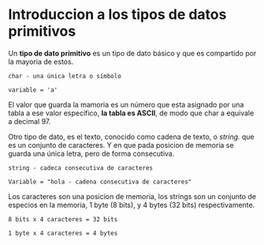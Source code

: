 # Introduccion a los tipos de datos primitivos

Un **tipo de dato primitivo** es un tipo de dato básico y que es compartido por la mayoria de estos.
     
    char - una única letra o símbolo
    
    variable = 'a'
    
El valor que guarda la mamoria es un número que esta asignado por una tabla a ese valor especifico, **la tabla es ASCII**, de modo que char a equivale a decimal 97.

Otro tipo de dato, es el texto, conocido como cadena de texto, o *string.* que es un conjunto de caracteres. Y en que pada posicion de memoria se guarda una única letra, pero de forma consecutiva.

    string - cadeca consecutiva de caracteres
    
    Variable = "hola - cadena consecutiva de caracteres"
    
Los caracteres son una posicion de memoria, los strings son un conjunto de especios en la memoria, 1 byte (8 bits), y 4 bytes (32 bits) respectivamente.

    8 bits x 4 caracteres = 32 bits
    
    1 byte x 4 caracteres = 4 bytes

